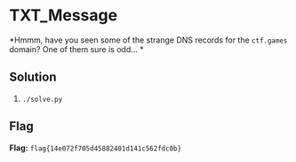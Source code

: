 # TXT_Message
*Hmmm, have you seen some of the strange DNS records for the `ctf.games` domain? One of them sure is odd... *

## Solution
1. `./solve.py`


## Flag
**Flag:** `flag{14e072f705d45882401d141c562fdc0b}`
